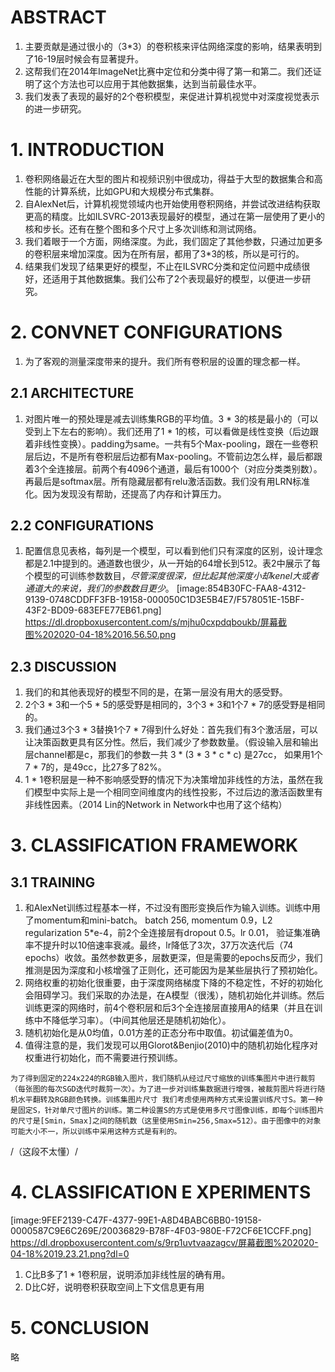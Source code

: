# ABSTRACT
1. 主要贡献是通过很小的（3*3）的卷积核来评估网络深度的影响，结果表明到了16-19层时候会有显著提升。
2. 这帮我们在2014年ImageNet比赛中定位和分类中得了第一和第二。我们还证明了这个方法也可以应用于其他数据集，达到当前最佳水平。
3. 我们发表了表现的最好的2个卷积模型，来促进计算机视觉中对深度视觉表示的进一步研究。

# 1. INTRODUCTION
1. 卷积网络最近在大型的图片和视频识别中很成功，得益于大型的数据集合和高性能的计算系统，比如GPU和大规模分布式集群。
2. 自AlexNet后，计算机视觉领域内也开始使用卷积网络，并尝试改进结构获取更高的精度。比如ILSVRC-2013表现最好的模型，通过在第一层使用了更小的核和步长。还有在整个图和多个尺寸上多次训练和测试网络。
3. 我们着眼于一个方面，网络深度。为此，我们固定了其他参数，只通过加更多的卷积层来增加深度。因为在所有层，都用了3*3的核，所以是可行的。
4. 结果我们发现了结果更好的模型，不止在ILSVRC分类和定位问题中成绩很好，还适用于其他数据集。我们公布了2个表现最好的模型，以便进一步研究。

# 2. CONVNET CONFIGURATIONS
1. 为了客观的测量深度带来的提升。我们所有卷积层的设置的理念都一样。

## 2.1 ARCHITECTURE
1. 对图片唯一的预处理是减去训练集RGB的平均值。3 * 3的核是最小的（可以受到上下左右的影响）。我们还用了1 * 1的核，可以看做是线性变换（后边跟着非线性变换）。padding为same。一共有5个Max-pooling，跟在一些卷积层后边，不是所有卷积层后边都有Max-pooling。不管前边怎么样，最后都跟着3个全连接层。前两个有4096个通道，最后有1000个（对应分类类别数）。再最后是softmax层。所有隐藏层都有relu激活函数。我们没有用LRN标准化。因为发现没有帮助，还提高了内存和计算压力。

## 2.2 CONFIGURATIONS
1. 配置信息见表格，每列是一个模型，可以看到他们只有深度的区别，设计理念都是2.1中提到的。通道数也很少，从一开始的64增长到512。表2中展示了每个模型的可训练参数数目，*尽管深度很深，但比起其他深度小却kenel大或者通道大的来说，我们的参数数目更少*。
[image:854B30FC-FAA8-4312-9139-0748CDDFF3FB-19158-000050C1D3E5B4E7/F578051E-15BF-43F2-BD09-683EFE77EB61.png]
https://dl.dropboxusercontent.com/s/mjhu0cxpdqboukb/屏幕截图%202020-04-18%2016.56.50.png

## 2.3 DISCUSSION
1. 我们的和其他表现好的模型不同的是，在第一层没有用大的感受野。 
2. 2个3 * 3和一个5 * 5的感受野是相同的，3个3 * 3和1个7 * 7的感受野是相同的。
3. 我们通过3个3 * 3替换1个7 * 7得到什么好处：首先我们有3个激活层，可以让决策函数更具有区分性。然后，我们减少了参数数量。（假设输入层和输出层channel都是c，那我们的参数一共 3 * (3 * 3 * c * c) 是27cc， 如果用1个7 * 7的，是49cc，比27多了82%。
4. 1 * 1卷积层是一种不影响感受野的情况下为决策增加非线性的方法，虽然在我们模型中实际上是一个相同空间维度内的线性投影，不过后边的激活函数里有非线性因素。（2014 Lin的Network in Network中也用了这个结构）

# 3. CLASSIFICATION FRAMEWORK
## 3.1 TRAINING
1. 和AlexNet训练过程基本一样，不过没有图形变换后作为输入训练。训练中用了momentum和mini-batch。 batch 256, momentum 0.9，L2 regularization 5*e-4，前2个全连接层有dropout 0.5。lr 0.01， 验证集准确率不提升时以10倍速率衰减。最终，lr降低了3次，37万次迭代后（74 epochs）收敛。虽然参数更多，层数更深，但是需要的epochs反而少，我们推测是因为深度和小核增强了正则化，还可能因为是某些层执行了预初始化。
2. 网络权重的初始化很重要，由于深度网络梯度下降的不稳定性，不好的初始化会阻碍学习。我们采取的办法是，在A模型（很浅），随机初始化并训练。然后训练更深的网络时，前4个卷积层和后3个全连接层直接用A的结果（并且在训练中不降低学习率）。（中间其他层还是随机初始化）。
3. 随机初始化是从0均值，0.01方差的正态分布中取值。初试偏差值为0。
4. 值得注意的是，我们发现可以用Glorot&Benjio(2010)中的随机初始化程序对权重进行初始化，而不需要进行预训练。

```
为了得到固定的224x224的RGB输入图片，我们随机从经过尺寸缩放的训练集图片中进行裁剪（每张图的每次SGD迭代时裁剪一次）。为了进一步对训练集数据进行增强，被裁剪图片将进行随机水平翻转及RGB颜色转换。训练集图片尺寸 我们考虑使用两种方式来设置训练尺寸S。第一种是固定S，针对单尺寸图片的训练。第二种设置S的方式是使用多尺寸图像训练，即每个训练图片的尺寸是[Smin，Smax]之间的随机数（这里使用Smin=256,Smax=512）。由于图像中的对象可能大小不一，所以训练中采用这种方式是有利的。
```
/（这段不太懂）/

# 4. CLASSIFICATION E XPERIMENTS
[image:9FEF2139-C47F-4377-99E1-A8D4BABC6BB0-19158-0000587C9E6C269E/20036829-B78F-4F03-980E-F72CF6E1CCFF.png]
https://dl.dropboxusercontent.com/s/9rp1uvtvaazagcv/屏幕截图%202020-04-18%2019.23.21.png?dl=0
1. C比B多了1 * 1卷积层，说明添加非线性层的确有用。
2. D比C好，说明卷积获取空间上下文信息更有用

# 5. CONCLUSION
略
